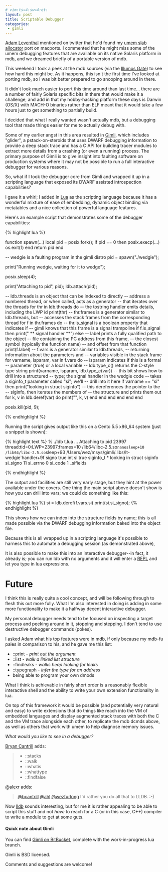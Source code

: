 ```yaml
---
# vim:ts=4:sw=4:et:
layout: post
title: Scriptable Debugger
categories:
 - gimli
---
```


[Adam Leventhal](http://dtrace.org/blogs/ahl/) mentioned on twitter that he'd
found my [umem slab allocator](http://messagesystems.github.com/umem/) port on
macports.  I commented that he might miss some of the umem debugging features
that are available on its native Solaris platform in mdb, and we dreamed
briefly of a portable version of mdb.

This weekend I took a peek at the mdb sources (via the [Illumos
Gate](http://hg.illumos.org/illumos-gate)) to see how hard this might be.  As
it happens, this isn't the first time I've looked at porting mdb, so I was bit
better prepared to go snooping around in there.

<!--more-->

It didn't look much easier to port this time around than last time... there are
a number of fairly Solaris specific bits in there that would make it a
challenge, and add in that my hobby-hacking platform these days is Darwin
(OS/X) with MACH-O binaries rather than ELF meant that it would take a few
hours just to get something to partially build.

I decided that what I really wanted wasn't actually mdb, but a debugging tool
that made things easier for me to actually debug with.

Some of my earlier angst in this area resulted in
[Gimli](https://bitbucket.org/wez/gimli), which includes "glider", a
pstack-on-steroids that uses DWARF debugging information to provide a deep
stack trace and has a C API for building tracer modules to extract more details
from a crashing (or even a running) process.  The primary purpose of Gimli is
to give insight into faulting software on production systems where it may not
be possible to run a full interactive debugger for various reasons.

So, what if I took the debugger core from Gimli and wrapped it up in a
scripting language that exposed its DWARF assisted introspection capabilities?

I gave it a whirl; I added in [Lua](http://lua.org) as the scripting language
because it has a wonderful mixture of ease of embedding, dynamic object binding
via metatables and a nice collection of powerful language features.

Here's an example script that demonstrates some of the debugger capabilities:

{% highlight lua %}

function spawn(...)
    local pid = posix.fork();
    if pid == 0 then
        posix.execp(...)
        os.exit(1)
    end
    return pid
end

-- wedgie is a faulting program in the gimli distro
pid = spawn("./wedgie");

print("Running wedgie, waiting for it to wedge");

posix.sleep(4);

print("Attaching to pid", pid);
ldb.attach(pid);

-- ldb.threads is an object that can be indexed to directly
-- address a numbered thread, or when called, acts as a generator
-- that iterates over the threads
for thr in ldb.threads do
    -- the tostring handler emits details, including the LWP id
    print(thr)
    -- thr.frames is a generator similar to ldb.threads, but
    -- accesses the stack frames from the corresponding thread
    for f in thr.frames do
        -- thr.is_signal is a boolean property that indicates if
        -- gimli knows that this frame is a signal trampoline
        if f.is_signal then
            print(" ** signal handler **")
        else
            -- label prints a fully qualified path to the object
            -- file containing the PC address from this frame,
            -- the closest symbol (typically the function name)
            -- and offset from that function
            print(f.label)
            -- f.vars is a generator similar to ldb.threads,
            -- returning information about the parameters and
            -- variables visible in the stack frame
            for varname, isparam, var in f.vars do
                -- isparam indicates if this is a formal
                -- parameter (true) or a local variable
                -- ldb.type_c() returns the C-style type string
                print(varname, isparam, ldb.type_c(var))
                -- this bit shows how to drill into a structured
                -- type; the signal handler in the wedgie code
                -- takes a siginfo_t parameter called "si"; we'll
                -- drill into it here
                if varname == "si" then
                    print("looking in struct siginfo")
                    -- this dereferences the pointer to the
                    -- siginfo, then iterates the members of
                    -- the structure and prints them out
                    for k, v in ldb.deref(var) do
                        print("", k, v)
                    end
                end
            end
        end
    end
end

posix.kill(pid, 9);

{% endhighlight %}

Running the script gives output like this on a Cento 5.5 x86_64
system (just a snippet is shown):

{% highlight text %}
% ./ldb t.lua
...
Attaching to pid    23997
thread:tid=0:LWP=23997:frames=10
/lib64/libc-2.5.so`nanosleep+10
/lib64/libc-2.5.so`sleep+93
/Users/wez/msys/gimli/.libs/lt-wedgie`handler+9f
signo   true    int
si  true    siginfo_t *
looking in struct siginfo
    si_signo    11
    si_errno    0
    si_code 1
    _sifields

{% endhighlight %}


The output and facilities are still very early stage, but they
hint at the power available under the covers.  One thing the main
script above doesn't show is how you can drill into vars; we could
do something like this:

{% highlight lua %}
si = ldb.deref(f.vars.si)
print(si.si_signo);
{% endhighlight %}


This shows how we can index into the structure fields by name;
this is all made possible via the DWARF debugging information
baked into the object file.

Because this is all wrapped up in a scripting language it's possible
to harness this to automate a debugging session (as demonstrated above),

It is also possible to make this into an interactive debugger--in fact,
it already is; you can run ldb with no arguments and it will enter a
[REPL](http://en.wikipedia.org/wiki/Read-eval-print_loop) and let you
type in lua expressions.

Future
======

I think this is really quite a cool concept, and will be following through
to flesh this out more fully.  What I'm also interested in doing is adding
in some more functionality to make it a halfway decent interactive debugger.

My personal debugger needs tend to be focused on inspecting a target
process and peeking around in it, stopping and stepping.  I don't tend
to use destructive debugger commands (pokes).

I asked Adam what his top features were in mdb, if only because my mdb-fu
pales in comparison to his, and he gave me this list:

 * \:\:print - *print out the argument*
 * \:\:list - *walk a linked list structure*
 * \:\:findleaks - *walks heap looking for leaks*
 * \:\:typegraph - *infer the type for an address*
 * being able to program your own dmods

What I think is achievable in fairly short order is a reasonably flexible
interactive shell and the ability to write your own extension functionality in
lua.

On top of this framework it would be possible (and potentially very natural
and easy) to write extensions that do things like reach into the VM of
embedded languages and display augmented stack traces with both the C and the
VM trace alongside each other, to replicate the mdb dcmds above,
as well as others that work with umem to help diagnose memory issues.

*What would you like to see in a debugger?*

[Bryan Cantrill](http://dtrace.org/blogs/bmc/) adds:

> * \:\:stacks
> * \:\:walk
> * \:\:whatis
> * \:\:whattype
> * \:\:findfalse


[@alexr](http://twitter.com/alexr) adds:
> [@bcantrill](http://twitter.com/bcantrill) [@ahl](http://twitter.com/ahl) [@wezfurlong](http://twitter.com/wezfurlong) I'd rather you do all that to LLDB. :-)

Now [lldb](http://lldb.llvm.org/) sounds interesting, but for me it is rather
appealing to be able to script this stuff and not *have* to reach for a C (or
in this case, C++) compiler to write a module to get at some guts.

#### Quick note about Gimli

You can find [Gimli on BitBucket](https://bitbucket.org/wez/gimli), complete
with the work-in-progress lua branch.

Gimli is BSD licensed.

Comments and suggestions are welcome!

